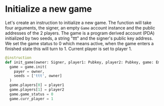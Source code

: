 # Initialize a new game

Let's create an instruction to initialize a new game. The function will take four arguments, the signer, an empty `Game` account instance and the public addresses of the 2 players. The game is a program derived account (PDA) initialized by two seeds, a string "ttt" and the signer's public key address. We set the game status to 0 which means active, when the game enters a finished state this will turn to 1. Current player is set to player 1.

```py
@instruction
def init_game(owner: Signer, player1: Pubkey, player2: Pubkey, game: Empty[Game]):
  game = game.init(
    payer = owner,
    seeds = ['ttt', owner]
  )
  game.players[0] = player1
  game.players[1] = player2
  game.game_status = 0
  game.curr_player = 1
```
